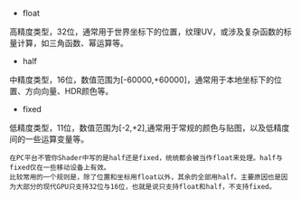 - float

高精度类型，32位，通常用于世界坐标下的位置，纹理UV，或涉及复杂函数的标量计算，如三角函数、幂运算等。

- half

中精度类型，16位，数值范围为[-60000,+60000]，通常用于本地坐标下的位置、方向向量、HDR颜色等。

- fixed

低精度类型，11位，数值范围为[-2,+2],通常用于常规的颜色与贴图，以及低精度间的一些运算变量等。

```
在PC平台不管你Shader中写的是half还是fixed，统统都会被当作float来处理。half与fixed仅在一些移动设备上有效。
比较常用的一个规则是，除了位置和坐标用float以外，其余的全部用half。主要原因也是因为大部分的现代GPU只支持32位与16位，也就是说只支持float和half，不支持fixed。
```